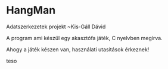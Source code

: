 ﻿# HangMan
Adatszerkezetek projekt ~Kis-Gáll Dávid

A program ami készül egy akasztófa játék, C nyelvben megírva.

Ahogy a játék készen van, használati utasítások érkeznek!

teso
